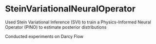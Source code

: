 # SteinVariationalNeuralOperator

Used Stein Variational Inference (SVI) to train a Physics-Informed Neural Operator (PINO) to estimate posterior distributions

Conducted experiments on Darcy Flow

